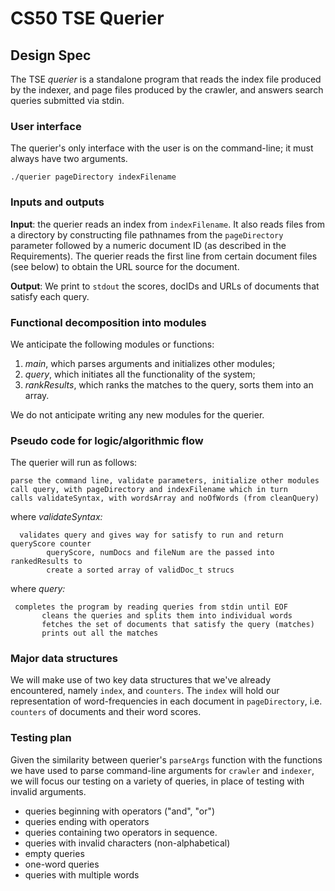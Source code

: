 # CS50 TSE Querier
## Design Spec

The TSE *querier* is a standalone program that reads the index file produced by the indexer, and page files produced by the crawler, and answers search queries submitted via stdin.

### User interface

The querier's only interface with the user is on the command-line; it must always have two arguments.

```
./querier pageDirectory indexFilename
```

### Inputs and outputs

**Input**: the querier reads an index from `indexFilename`. It also reads files from a directory by constructing file pathnames from the `pageDirectory` parameter followed by a numeric document ID (as described in the Requirements). The querier reads the first line from certain document files (see below) to obtain the URL source for the document.

**Output**: We print to `stdout` the scores, docIDs and URLs of documents that satisfy each query.

### Functional decomposition into modules

We anticipate the following modules or functions:

 1. *main*, which parses arguments and initializes other modules;
 2. *query*, which initiates all the functionality of the system;
 2. *rankResults*, which ranks the matches to the query, sorts them into an array.

We do not anticipate writing any new modules for the querier.


### Pseudo code for logic/algorithmic flow

The querier will run as follows:

    parse the command line, validate parameters, initialize other modules
    call query, with pageDirectory and indexFilename which in turn
    calls validateSyntax, with wordsArray and noOfWords (from cleanQuery) 

where *validateSyntax:*

      validates query and gives way for satisfy to run and return queryScore counter
            queryScore, numDocs and fileNum are the passed into rankedResults to
            create a sorted array of validDoc_t strucs

where *query:*

     completes the program by reading queries from stdin until EOF
           cleans the queries and splits them into individual words
           fetches the set of documents that satisfy the query (matches)
           prints out all the matches

### Major data structures

We will make use of two key data structures that we've already encountered, namely `index`, and `counters`. The `index` will hold our representation of word-frequencies in each document in `pageDirectory`, i.e. `counters` of documents and their word scores. 

### Testing plan

Given the similarity between querier's `parseArgs` function with the functions we have used to parse command-line arguments for `crawler` and `indexer`, we will focus our testing on a variety of queries, in place of testing with invalid arguments.

* queries beginning with operators ("and", "or")
* queries ending with operators
* queries containing two operators in sequence.
* queries with invalid characters (non-alphabetical)
* empty queries
* one-word queries
* queries with multiple words
